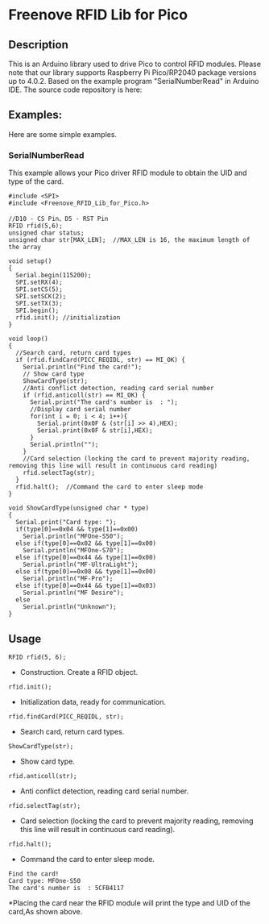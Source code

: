 # Freenove RFID Lib for Pico

## Description
This is an Arduino library used to drive Pico to control RFID modules.
Please note that our library supports Raspberry Pi Pico/RP2040 package versions up to 4.0.2.
Based on the example program "SerialNumberRead" in Arduino IDE. The source code repository is here:



## Examples:

Here are some simple examples.

### SerialNumberRead
This example allows your Pico driver RFID module to obtain the UID and type of the card.
```
#include <SPI>
#include <Freenove_RFID_Lib_for_Pico.h>

//D10 - CS Pin、D5 - RST Pin
RFID rfid(5,6);   
unsigned char status;
unsigned char str[MAX_LEN];  //MAX_LEN is 16, the maximum length of the array

void setup()
{
  Serial.begin(115200);
  SPI.setRX(4);
  SPI.setCS(5);
  SPI.setSCK(2);
  SPI.setTX(3);
  SPI.begin();
  rfid.init(); //initialization
}

void loop()
{
  //Search card, return card types
  if (rfid.findCard(PICC_REQIDL, str) == MI_OK) {
    Serial.println("Find the card!");
    // Show card type
    ShowCardType(str);
    //Anti conflict detection, reading card serial number
    if (rfid.anticoll(str) == MI_OK) {
      Serial.print("The card's number is  : ");
      //Display card serial number
      for(int i = 0; i < 4; i++){
        Serial.print(0x0F & (str[i] >> 4),HEX);
        Serial.print(0x0F & str[i],HEX);
      }
      Serial.println("");
    }
    //Card selection (locking the card to prevent majority reading, removing this line will result in continuous card reading)
    rfid.selectTag(str);
  }
  rfid.halt();  //Command the card to enter sleep mode
}

void ShowCardType(unsigned char * type)
{
  Serial.print("Card type: ");
  if(type[0]==0x04 && type[1]==0x00) 
    Serial.println("MFOne-S50");
  else if(type[0]==0x02 && type[1]==0x00)
    Serial.println("MFOne-S70");
  else if(type[0]==0x44 && type[1]==0x00)
    Serial.println("MF-UltraLight");
  else if(type[0]==0x08 && type[1]==0x00)
    Serial.println("MF-Pro");
  else if(type[0]==0x44 && type[1]==0x03)
    Serial.println("MF Desire");
  else
    Serial.println("Unknown");
}

```

## Usage
```
RFID rfid(5, 6);
```
* Construction. Create a RFID object.

```
rfid.init();
```
* Initialization data, ready for communication.
```
rfid.findCard(PICC_REQIDL, str);
```
* Search card, return card types.

```
ShowCardType(str);
```
* Show card type.

```
rfid.anticoll(str);
```
* Anti conflict detection, reading card serial number.

```
rfid.selectTag(str);
```
* Card selection (locking the card to prevent majority reading, removing this line will result in continuous card reading).

```
rfid.halt();
```
* Command the card to enter sleep mode.

```
Find the card!
Card type: MFOne-S50
The card's number is  : 5CFB4117
```
*Placing the card near the RFID module will print the type and UID of the card,As shown above.